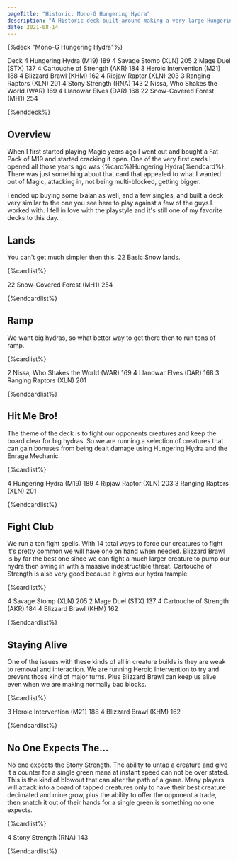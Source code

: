 ```yaml
---
pageTitle: "Historic: Mono-G Hungering Hydra"
description: "A Historic deck built around making a very large Hungering Hydra."
date: 2021-08-14
---
```


{%deck "Mono-G Hungering Hydra"%}

Deck
4 Hungering Hydra (M19) 189
4 Savage Stomp (XLN) 205
2 Mage Duel (STX) 137
4 Cartouche of Strength (AKR) 184
3 Heroic Intervention (M21) 188
4 Blizzard Brawl (KHM) 162
4 Ripjaw Raptor (XLN) 203
3 Ranging Raptors (XLN) 201
4 Stony Strength (RNA) 143
2 Nissa, Who Shakes the World (WAR) 169
4 Llanowar Elves (DAR) 168
22 Snow-Covered Forest (MH1) 254

{%enddeck%}

## Overview

When I first started playing Magic years ago I went out and bought a Fat Pack of M19 and started cracking it open. One of the very first cards I opened all those years ago was {%card%}Hungering Hydra{%endcard%}. There was just something about that card that appealed to what I wanted out of Magic, attacking in, not being multi-blocked, getting bigger. 

I ended up buying some Ixalan as well, and a few singles, and built a deck very similar to the one you see here to play against a few of the guys I worked with. I fell in love with the playstyle and it's still one of my favorite decks to this day. 

## Lands

You can't get much simpler then this. 22 Basic Snow lands. 

{%cardlist%}

22 Snow-Covered Forest (MH1) 254

{%endcardlist%}

## Ramp

We want big hydras, so what better way to get there then to run tons of ramp. 

{%cardlist%}

2 Nissa, Who Shakes the World (WAR) 169
4 Llanowar Elves (DAR) 168
3 Ranging Raptors (XLN) 201

{%endcardlist%}

## Hit Me Bro!

The theme of the deck is to fight our opponents creatures and keep the board clear for big hydras. So we are running a selection of creatures that can gain bonuses from being dealt damage using Hungering Hydra and the Enrage Mechanic. 

{%cardlist%}

4 Hungering Hydra (M19) 189
4 Ripjaw Raptor (XLN) 203
3 Ranging Raptors (XLN) 201

{%endcardlist%}

## Fight Club

We run a ton fight spells. With 14 total ways to force our creatures to fight it's pretty common we will have one on hand when needed. Blizzard Brawl is by far the best one since we can fight a much larger creature to pump our hydra then swing in with a massive indestructible threat. Cartouche of Strength is also very good because it gives our hydra trample.

{%cardlist%}

4 Savage Stomp (XLN) 205
2 Mage Duel (STX) 137
4 Cartouche of Strength (AKR) 184
4 Blizzard Brawl (KHM) 162

{%endcardlist%}

## Staying Alive

One of the issues with these kinds of all in creature builds is they are weak to removal and interaction. We are running Heroic Intervention to try and prevent those kind of major turns. Plus Blizzard Brawl can keep us alive even when we are making normally bad blocks. 

{%cardlist%}

3 Heroic Intervention (M21) 188
4 Blizzard Brawl (KHM) 162

{%endcardlist%}

## No One Expects The...

No one expects the Stony Strength. The ability to untap a creature and give it a counter for a single green mana at instant speed can not be over stated. This is the kind of blowout that can alter the path of a game. Many players will attack into a board of tapped creatures only to have their best creature decimated and mine grow, plus the ability to offer the opponent a trade, then snatch it out of their hands for a single green is something no one expects.

{%cardlist%}

4 Stony Strength (RNA) 143

{%endcardlist%}